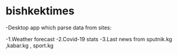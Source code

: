 # bishkektimes

-Desktop app which parse data from sites:

-1.Weather forecast
-2.Covid-19 stats
-3.Last news from sputnik.kg ,kabar.kg , sport.kg
